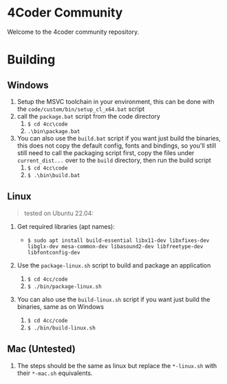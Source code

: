 # 4Coder Community

Welcome to the 4coder community repository.

# Building

## Windows
1. Setup the MSVC toolchain in your environment, this can be done with the `code/custom/bin/setup_cl_x64.bat` script
2. call the `package.bat` script from the code directory
   1. `$ cd 4cc\code`
   2. `.\bin\package.bat`
3. You can also use the `build.bat` script if you want just build the binaries, this does not copy the default config, fonts and bindings, so you'll still still need to call the packaging script first, copy the files under `current_dist...` over to the `build` directory, then run the build script
   1. `$ cd 4cc\code`
   2. `$ .\bin\build.bat`

## Linux
> tested on Ubuntu 22.04:

1. Get required libraries (apt names):
    - `$ sudo apt install build-essential libx11-dev libxfixes-dev libglx-dev mesa-common-dev libasound2-dev libfreetype-dev libfontconfig-dev`
2. Use the `package-linux.sh` script to build and package an application
   1. `$ cd 4cc/code`
   2. `$ ./bin/package-linux.sh`

3. You can also use the `build-linux.sh` script if you want just build the binaries, same as on Windows
   1. `$ cd 4cc/code`
   2. `$ ./bin/build-linux.sh`

## Mac (Untested)
1. The steps should be the same as linux but replace the `*-linux.sh` with their `*-mac.sh` equivalents.

